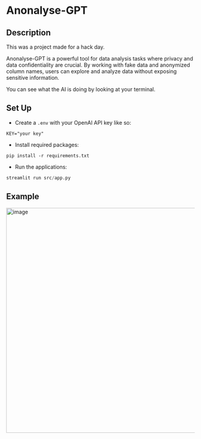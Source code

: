 # Anonalyse-GPT

## Description

This was a project made for a hack day.

Anonalyse-GPT is a powerful tool for data analysis tasks where privacy and data confidentiality are crucial. By working with fake data and anonymized column names, users can explore and analyze data without exposing sensitive information.

You can see what the AI is doing by looking at your terminal.

## Set Up
- Create a `.env` with your OpenAI API key like so:

```env
KEY="your key"
```

- Install required packages:

```
pip install -r requirements.txt
```

- Run the applications:

```py
streamlit run src/app.py
```

## Example

<img width="600" alt="image" src="https://github.com/ronan-s1/Anonalyse-GPT/assets/85257187/8dc88508-883d-4e53-82f8-c1b009b947e9">

